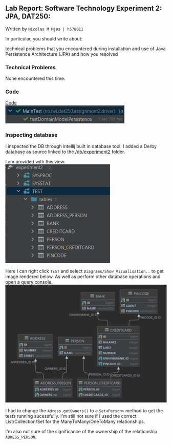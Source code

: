 ## Lab Report: Software Technology Experiment 2: JPA, DAT250:

Written by `Nicolas M Mjøs | h578011`

In particular, you should write about:

technical problems that you encountered during installation and use of Java Persistence Architecture (JPA) and how you resolved

### Technical Problems

None encountered this time.

### Code

[Code](./experiment-2/) \
![testResult.png](./images/testResult.png)

### Inspecting database

I inspected the DB through intellij built in database tool. I added a Derby database as source linked to the [/db/experiment2](./experiment-2/db/experiment2/) folder.

I am provided with this view:
![DBView.png](./images/DBView.png)

Here I can right click `TEST` and select `Diagrams/Show Vizualisation..` to get image rendered below. As well as perform other database operations and open a query console.
![Schema.png](./images/Schema.png)

I had to change the `Adress.getOwners()` to a `Set<Person>` method to get the tests running sucessfully. I'm still not sure if I used the correct List/Collection/Set for the ManyToMany/OneToMany relationships.

I'm also not sure of the significance of the ownership of the relationship `ADRESS_PERSON`.

